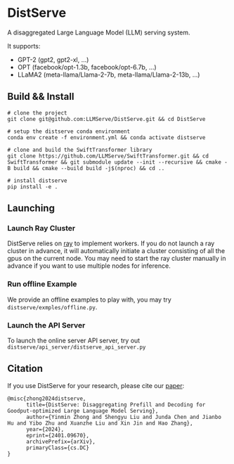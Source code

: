 # DistServe

A disaggregated Large Language Model (LLM) serving system.

It supports:
- GPT-2 (gpt2, gpt2-xl, ...)
- OPT (facebook/opt-1.3b, facebook/opt-6.7b, ...)
- LLaMA2 (meta-llama/Llama-2-7b, meta-llama/Llama-2-13b, ...)

## Build && Install
```shell
# clone the project
git clone git@github.com:LLMServe/DistServe.git && cd DistServe

# setup the distserve conda environment
conda env create -f environment.yml && conda activate distserve

# clone and build the SwiftTransformer library  
git clone https://github.com/LLMServe/SwiftTransformer.git && cd SwiftTransformer && git submodule update --init --recursive && cmake -B build && cmake --build build -j$(nproc) && cd ..

# install distserve
pip install -e .
```

## Launching

### Launch Ray Cluster

DistServe relies on [ray](https://ray.io) to implement workers. If you do not launch a ray cluster in advance, it will automatically initiate a cluster consisting of all the gpus on the current node. You may need to start the ray cluster manually in advance if you want to use multiple nodes for inference.

### Run offline Example

We provide an offline examples to play with, you may try `distserve/exmples/offline.py`.

### Launch the API Server

To launch the online server API server, try out `distserve/api_server/distserve_api_server.py`

## Citation
If you use DistServe for your research, please cite our [paper](https://arxiv.org/abs/2401.09670):
```
@misc{zhong2024distserve,
      title={DistServe: Disaggregating Prefill and Decoding for Goodput-optimized Large Language Model Serving}, 
      author={Yinmin Zhong and Shengyu Liu and Junda Chen and Jianbo Hu and Yibo Zhu and Xuanzhe Liu and Xin Jin and Hao Zhang},
      year={2024},
      eprint={2401.09670},
      archivePrefix={arXiv},
      primaryClass={cs.DC}
}
```

